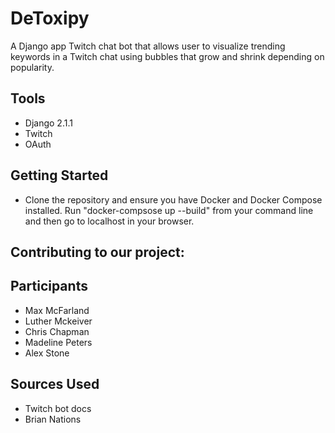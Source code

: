 # DeToxipy
A Django app Twitch chat bot that allows user to visualize trending keywords in a Twitch chat using bubbles that grow and shrink depending on popularity.

## Tools
- Django 2.1.1
- Twitch
- OAuth

## Getting Started 
- Clone the repository and ensure you have Docker and Docker Compose installed. Run "docker-compsose up --build" from your command line and then go to localhost in your browser.

## Contributing to our project:

## Participants
- Max McFarland
- Luther Mckeiver
- Chris Chapman
- Madeline Peters
- Alex Stone

## Sources Used
- Twitch bot docs
- Brian Nations
